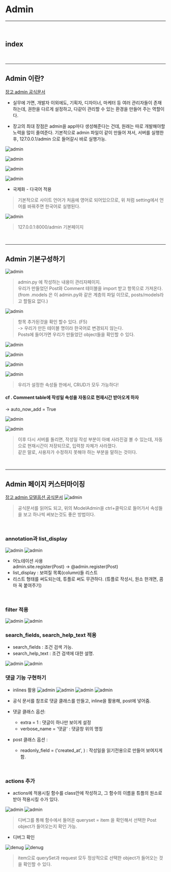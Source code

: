 # Admin
---

<br>

## index

<br>


---
## Admin 이란?

[장고 admin 공식문서](https://docs.djangoproject.com/en/4.0/ref/contrib/admin/)

*  실무에 가면, 개발자 이외에도, 기획자, 디자이너, 마케터 등 여러 관리자들이 존재하는데, 권한을 다르게 설정하고, 다같이 관리할 수 있는 환경을 만들어 주는 역할이다.

* 장고의 최대 장점은 admin을 app마다 생성해준다는 건데, 원래는 따로 개발해야할 노력을 많이 줄여준다. 기본적으로 admin 파일이 같이 만들어 져서, 서버를 실행한 후, 127.0.0.1/admin 으로 들어갈시 바로 실행가능.

![admin](/Image/Django/ad.PNG)

![admin](/Image/Django/ad11.PNG)

![admin](/Image/Django/ad12.PNG)

![admin](/Image/Django/ad1.PNG)

* 국제화 - 다국어 적용

> 기본적으로 사이트 언어가 처음에 영어로 되어있으므로, 위 처럼 setting에서 언어를 바꿔주면 한국어로 실행된다.

![admin](/Image/Django/ad2.PNG)

> 127.0.0.1:8000/admin 기본페이지


<br>

---
## Admin 기본구성하기

![admin](/Image/Django/ad3.PNG)

> admin.py 에 작성하는 내용이 관리자페이지. <br>
> 우리가 만들었던 Post와 Comment 테이블을 import 받고 항목으로 가져온다. <br>
> (from .models 은 이 admin.py와 같은 계층의 파일 이므로, posts/models라고 할필요 없다.)

![admin](/Image/Django/ad4.PNG)

> 항목 추가된것을 확인 할수 있다. (F5) <br>
> -> 우리가 만든 테이블 명이라 한국어로 변경되지 않는다. <br>
> Posts에 들어가면 우리가 만들었던 object들을 확인할 수 있다.


![admin](/Image/Django/ad5.PNG)

![admin](/Image/Django/ad6.PNG)

![admin](/Image/Django/ad7.PNG)

![admin](/Image/Django/ad8.PNG)

> 우리가 설정한 속성들 한에서, CRUD가 모두 가능하다!

#### cf . Comment table에 작성일 속성을 자동으로 현재시간 받아오게 하자
 -> auto_now_add = True 

![admin](/Image/Django/ad9.PNG)

![admin](/Image/Django/ad10.PNG)

> 이후 다시 서버를 돌리면, 작성일 작성 부분이 아예 사라진걸 볼 수 있는데, 자동으로 현재시간이 저장되므로, 입력창 자체가 사라졌다.<br>
> 같은 말로, 사용자가 수정하지 못해야 하는 부분을 말하는 것이다.

<br>

---
## Admin 페이지 커스터마이징

[장고 admin 모델옵션 공식문서](https://docs.djangoproject.com/en/4.0/ref/contrib/admin/#modeladmin-options)
![admin](/Image/Django/ad19.PNG)

> 공식문서를 읽어도 되고, 위의 ModelAdmin을 ctrl+클릭으로 들어가서 속성들을 보고 하나씩 써보는것도 좋은 방법이다.

<br>

### annotation과 list_display

![admin](/Image/Django/ad13.PNG)
![admin](/Image/Django/ad14.PNG)

* 어노테이션 사용 <br>
  admin.site.register(Post) -> @admin.register(Post)
* list_display : 보여질 목록(column)들 리스트
* 리스트 형태를 써도되는데, 튜플로 써도 무관하다. (튜플로 작성시, 원소 한개면, 콤마 꼭 붙여주기)

<br>

### filter 적용

![admin](/Image/Django/ad15.PNG)
![admin](/Image/Django/ad16.PNG)


### search_fields, search_help_text 적용

* search_fields : 조건 검색 가능.
* search_help_text : 조건 검색에 대한 설명.

![admin](/Image/Django/ad17.PNG)
![admin](/Image/Django/ad18.PNG)
<br>

### 댓글 기능 구현하기
 
* inlines 활용
![admin](/Image/Django/ad20.PNG)
![admin](/Image/Django/ad21.PNG)
![admin](/Image/Django/ad22.PNG)
![admin](/Image/Django/ad23.PNG)

* 공식 문서를 참조로 댓글 클래스를 만들고, inline을 활용해, post에 넣어줌.
* 댓글 클래스 옵션:
    - extra = 1    : 댓글이 하나만 보이게 설정
    - verbose_name = '댓글' : 댓글창 위의 명칭
* post 클래스 옵션 :
    - readonly_field = ('created_at', ) : 작성일을 읽기전용으로 만들어 보여지게함.

<br>

### actions 추가

* actions에 적용시킬 함수를 class안에 작성하고, 그 함수의 이름을 튜플의 원소로 받아 적용시킬 수가 있다.

![admin](/Image/Django/ad24.PNG) ![admin](/Image/Django/ad25.PNG)

> 디버그를 통해 함수에서 들어온 queryset = item 을 확인해서 선택한 Post object가 들어오는지 확인 가능.

* 디버그 확인

![denug](/Image/Django/d4.PNG)
![denug](/Image/Django/d5.PNG)

>  item으로 querySet과 request 모두 정상적으로 선택한 object가 들어오는 것을 확인할 수 있다. 



